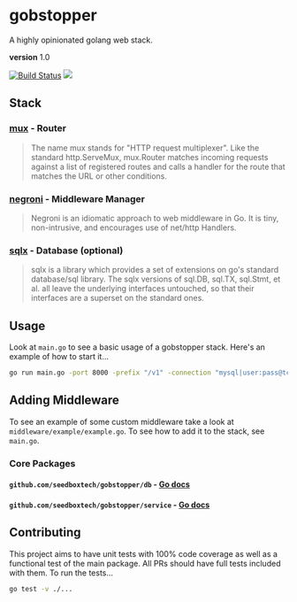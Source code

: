 # gobstopper

A highly opinionated golang web stack.

**version** 1.0

[![Build Status](https://travis-ci.org/seedboxtech/gobstopper.svg?branch=master)](https://travis-ci.org/seedboxtech/gobstopper) [![](https://godoc.org/github.com//seedboxtech/gobstopper?status.svg)](http://godoc.org/github.com//seedboxtech/gobstopper)


## Stack

### [mux](http://www.gorillatoolkit.org/pkg/mux) - Router

> The name mux stands for "HTTP request multiplexer".
> Like the standard http.ServeMux, mux.Router matches incoming
> requests against a list of registered routes and calls a handler
> for the route that matches the URL or other conditions.

### [negroni](https://github.com/codegangsta/negroni) - Middleware Manager

> Negroni is an idiomatic approach to web middleware in Go.
> It is tiny, non-intrusive, and encourages use of net/http Handlers.

### [sqlx](https://github.com/jmoiron/sqlx) - Database (optional)

> sqlx is a library which provides a set of extensions on go's standard database/sql library.
> The sqlx versions of sql.DB, sql.TX, sql.Stmt, et al.
> all leave the underlying interfaces untouched, so that
> their interfaces are a superset on the standard ones.

## Usage

Look at `main.go` to see a basic usage of a gobstopper stack. Here's an example of how to start it...

```bash
go run main.go -port 8000 -prefix "/v1" -connection "mysql|user:pass@tcp(host:3306)/db"
```

## Adding Middleware

To see an example of some custom middleware take a look at `middleware/example/example.go`. To see how to add it to the stack, see `main.go`.


### Core Packages

#### `github.com/seedboxtech/gobstopper/db` - [Go docs](https://godoc.org/github.com/seedboxtech/gobstopper/db)

#### `github.com/seedboxtech/gobstopper/service` - [Go docs](https://godoc.org/github.com/seedboxtech/gobstopper/service)

## Contributing

This project aims to have unit tests with 100% code coverage as well as a functional test of the main package. All PRs should have full tests included with them. To run the tests...

```bash
go test -v ./...
```
